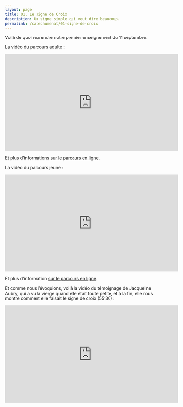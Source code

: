 ```yaml
---
layout: page
title: 01. Le signe de Croix
description: Un signe simple qui veut dire beaucoup.
permalink: /catechumenat/01-signe-de-croix
--- 
```


Voilà de quoi reprendre notre premier enseignement du 11 septembre.

La vidéo du parcours adulte :

<iframe width="560" height="315" src="https://www.youtube.com/embed/jrfmIKynoac?si=FxRZDEvRc6aKWHCs" title="YouTube video player" frameborder="0" allow="accelerometer; clipboard-write; encrypted-media; gyroscope; picture-in-picture; web-share" referrerpolicy="strict-origin-when-cross-origin" allowfullscreen></iframe>

Et plus d’informations [sur le parcours en ligne](https://academy.lamourvaincra.com/quest/01).

La vidéo du parcours jeune :

<iframe width="560" height="315" src="https://www.youtube.com/embed/Nt8aAwYm_4E?si=tWEz7wW0ElaIMcQg" title="YouTube video player" frameborder="0" allow="accelerometer; clipboard-write; encrypted-media; gyroscope; picture-in-picture; web-share" referrerpolicy="strict-origin-when-cross-origin" allowfullscreen></iframe>

Et plus d’information [sur le parcours en ligne](https://academy.lamourvaincra.com/quest/101).

Et comme nous l’évoquions, voilà la vidéo du témoignage de Jacqueline Aubry, qui a vu la vierge quand elle était toute petite, et à la fin, elle nous montre comment elle faisait le signe de croix (55’30) :

<iframe width="560" height="315" src="https://www.youtube.com/embed/cEGxpT9my-M?si=QRBWP36CzJbnsopY" title="YouTube video player" frameborder="0" allow="accelerometer; clipboard-write; encrypted-media; gyroscope; picture-in-picture; web-share" referrerpolicy="strict-origin-when-cross-origin" allowfullscreen></iframe>

